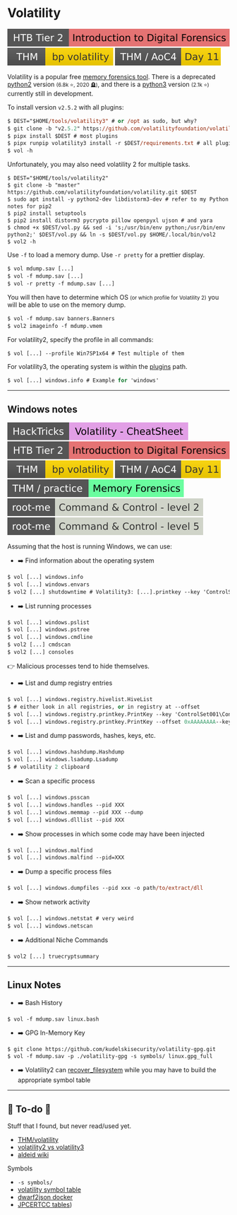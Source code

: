 # Volatility

[![introduction_to_digital_forensics](../../../_badges/htb/introduction_to_digital_forensics.svg)](https://academy.hackthebox.com/course/preview/introduction-to-digital-forensics)
[![bpvolatility](../../../_badges/thm/bpvolatility.svg)](https://tryhackme.com/room/bpvolatility)
[![adventofcyber4](../../../_badges/thm/adventofcyber4/day11.svg)](https://tryhackme.com/room/adventofcyber4)

<div class="row row-cols-lg-2"><div>

Volatility is a popular free [memory forensics tool](/cybersecurity/blue-team/topics/forensics.md). There is a deprecated [python2](https://github.com/volatilityfoundation/volatility) version <small>(6.8k ⭐, 2020 🪦)</small>, and there is a [python3](https://github.com/volatilityfoundation/volatility3) version <small>(2.1k ⭐)</small> currently still in development.

To install version `v2.5.2` with all plugins:

```ps
$ DEST="$HOME/tools/volatility3" # or /opt as sudo, but why?
$ git clone -b "v2.5.2" https://github.com/volatilityfoundation/volatility3.git $DEST
$ pipx install $DEST # most plugins
$ pipx runpip volatility3 install -r $DEST/requirements.txt # all plugins
$ vol -h
```

Unfortunately, you may also need volatility 2 for multiple tasks.

```shell!
$ DEST="$HOME/tools/volatility2"
$ git clone -b "master" https://github.com/volatilityfoundation/volatility.git $DEST
$ sudo apt install -y python2-dev libdistorm3-dev # refer to my Python notes for pip2
$ pip2 install setuptools
$ pip2 install distorm3 pycrypto pillow openpyxl ujson # and yara
$ chmod +x $DEST/vol.py && sed -i 's;/usr/bin/env python;/usr/bin/env python2;' $DEST/vol.py && ln -s $DEST/vol.py $HOME/.local/bin/vol2
$ vol2 -h
```
</div><div>

Use `-f` to load a memory dump. Use `-r pretty` for a prettier display.

```ps
$ vol mdump.sav [...]
$ vol -f mdump.sav [...]
$ vol -r pretty -f mdump.sav [...]
```

You will then have to determine which OS <small>(or which profile for Volatility 2)</small> you will be able to use on the memory dump.

```ps
$ vol -f mdump.sav banners.Banners
$ vol2 imageinfo -f mdump.vmem
```

For volatility2, specify the profile in all commands:

```ps
$ vol [...] --profile Win7SP1x64 # Test multiple of them
```

For volatility3, the operating system is within the [plugins](https://volatility3.readthedocs.io/en/latest/volatility3.plugins.html) path.

```ps
$ vol [...] windows.info # Example for 'windows'
```
</div></div>

<hr class="sep-both">

## Windows notes

[![volatility_cheatsheet](../../../_badges/hacktricks/generic_methodologies_and_resources/basic_forensic_methodology/memory_dump_analysis/volatility_cheatsheet.svg)](https://book.hacktricks.xyz/generic-methodologies-and-resources/basic-forensic-methodology/memory-dump-analysis/volatility-cheatsheet)
[![introduction_to_digital_forensics](../../../_badges/htb/introduction_to_digital_forensics.svg)](https://academy.hackthebox.com/course/preview/introduction-to-digital-forensics)
[![bpvolatility](../../../_badges/thm/bpvolatility.svg)](https://tryhackme.com/room/bpvolatility)
[![adventofcyber4](../../../_badges/thm/adventofcyber4/day11.svg)](https://tryhackme.com/room/adventofcyber4)
[![memoryforensics](../../../_badges/thm-p/memoryforensics.svg)](https://tryhackme.com/r/room/memoryforensics)
[![command_control_level_2](../../../_badges/rootme/forensic/command_control_level_2.svg)](https://www.root-me.org/en/Challenges/Forensic/Command-Control-level-2)
[![command_control_level_5](../../../_badges/rootme/forensic/command_control_level_5.svg)](https://www.root-me.org/en/Challenges/Forensic/Command-Control-level-5)

<div class="row row-cols-lg-2"><div>

Assuming that the host is running Windows, we can use:

* ➡️ Find information about the operating system

```ps
$ vol [...] windows.info
$ vol [...] windows.envars
$ vol2 [...] shutdowntime # Volatility3: [...].printkey --key 'ControlSet001\Control\Windows'
```

* ➡️ List running processes

```ps
$ vol [...] windows.pslist
$ vol [...] windows.pstree
$ vol [...] windows.cmdline
$ vol2 [...] cmdscan
$ vol2 [...] consoles
```

👉 Malicious processes tend to hide themselves.

* ➡️ List and dump registry entries

```ps
$ vol [...] windows.registry.hivelist.HiveList
$ # either look in all registries, or in registry at --offset
$ vol [...] windows.registry.printkey.PrintKey --key 'ControlSet001\Control\ComputerName\ComputerName'
$ vol [...] windows.registry.printkey.PrintKey --offset 0xAAAAAAAA--key 'ControlSet001\Control\ComputerName\ComputerName'
```

* ➡️ List and dump passwords, hashes, keys, etc.

```ps
$ vol [...] windows.hashdump.Hashdump
$ vol [...] windows.lsadump.Lsadump
$ # volatility 2 clipboard
```
</div><div>

* ➡️ Scan a specific process

```ps
$ vol [...] windows.psscan
$ vol [...] windows.handles --pid XXX
$ vol [...] windows.memmap --pid XXX --dump
$ vol [...] windows.dlllist --pid XXX
```

* ➡️ Show processes in which some code may have been injected

```ps
$ vol [...] windows.malfind
$ vol [...] windows.malfind --pid=XXX
```

* ➡️ Dump a specific process files

```ps
$ vol [...] windows.dumpfiles --pid xxx -o path/to/extract/dll
```

* ➡️ Show network activity

```ps
$ vol [...] windows.netstat # very weird
$ vol [...] windows.netscan
```

* ➡️ Additional Niche Commands

```ps
$ vol2 [...] truecryptsummary
```

</div></div>

<hr class="sep-both">

## Linux Notes

<div class="row row-cols-lg-2"><div>

* ➡️ Bash History

```ps
$ vol -f mdump.sav linux.bash
```

* ➡️ GPG In-Memory Key

```shell!
$ git clone https://github.com/kudelskisecurity/volatility-gpg.git
$ vol -f mdump.sav -p ./volatility-gpg -s symbols/ linux.gpg_full
```

* ➡️ Volatility2 can [recover_filesystem](https://github.com/volatilityfoundation/volatility/blob/master/volatility/plugins/linux/recover_filesystem.py) while you may have to build the appropriate symbol table
</div><div>
</div></div>

<hr class="sep-both">

## 👻 To-do 👻

Stuff that I found, but never read/used yet.

<div class="row row-cols-lg-2"><div>

* [THM/volatility](https://tryhackme.com/room/volatility)
* [volatility2 vs volatility3](https://blog.onfvp.com/post/volatility-cheatsheet/)
* [aldeid wiki](https://www.aldeid.com/wiki/Volatility)
</div><div>

Symbols

* `-s symbols/`
* [volatility symbol table](https://volatility3.readthedocs.io/en/latest/symbol-tables.html)
* [dwarf2json docker](https://4nuit.github.io/posts/cheatsheet/#profils-linux-vol3) 
* [JPCERTCC tables](https://github.com/JPCERTCC/Windows-Symbol-Tables))
</div></div>
